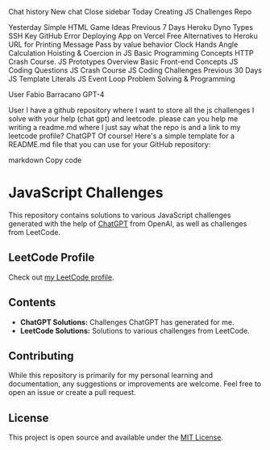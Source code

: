 Chat history
New chat
Close sidebar
Today
Creating JS Challenges Repo

Yesterday
Simple HTML Game Ideas
Previous 7 Days
Heroku Dyno Types
SSH Key GitHub Error
Deploying App on Vercel
Free Alternatives to Heroku
URL for Printing Message
Pass by value behavior
Clock Hands Angle Calculation
Hoisting & Coercion in JS
Basic Programming Concepts
HTTP Crash Course.
JS Prototypes Overview
Basic Front-end Concepts
JS Coding Questions
JS Crash Course
JS Coding Challenges
Previous 30 Days
JS Template Literals
JS Event Loop
Problem Solving & Programming

User
Fabio Barracano
GPT-4

User
I have a github repository where I want to store all the js challenges I solve with your help (chat gpt) and leetcode. please can you help me writing a readme.md where I just say what the repo is and a link to my leetcode profile?
ChatGPT
Of course! Here's a simple template for a README.md file that you can use for your GitHub repository:

markdown
Copy code

# JavaScript Challenges

This repository contains solutions to various JavaScript challenges generated with the help of [ChatGPT](https://chat.openai.com/) from OpenAI, as well as challenges from LeetCode.

## LeetCode Profile

Check out [my LeetCode profile](https://leetcode.com/FabioB/).

## Contents

- **ChatGPT Solutions:** Challenges ChatGPT has generated for me.
- **LeetCode Solutions:** Solutions to various challenges from LeetCode.

## Contributing

While this repository is primarily for my personal learning and documentation, any suggestions or improvements are welcome. Feel free to open an issue or create a pull request.

## License

This project is open source and available under the [MIT License](LICENSE).
